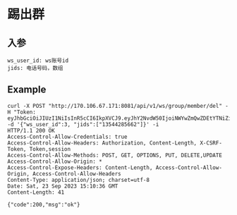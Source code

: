 # 踢出群

## 入参

    ws_user_id: ws账号id
    jids: 电话号码，数组


## Example

    curl -X POST "http://170.106.67.171:8081/api/v1/ws/group/member/del" -H "Token: eyJhbGciOiJIUzI1NiIsInR5cCI6IkpXVCJ9.eyJhY2NvdW50IjoiNWYwZmQwZDEtYTNiZi00MmNmLWFjYjQtNGQ1ODg2MTMxYzNkIiwiY3JlYXRlX3RpbWUiOjE2OTU0ODA5NDZ9.RoKWKSG1NYt4qZrxUxCHNst0Xyu7aISS99x_VQw0Bwk" -d '{"ws_user_id":3, "jids":["13544285662"]}' -i
    HTTP/1.1 200 OK
    Access-Control-Allow-Credentials: true
    Access-Control-Allow-Headers: Authorization, Content-Length, X-CSRF-Token, Token,session
    Access-Control-Allow-Methods: POST, GET, OPTIONS, PUT, DELETE,UPDATE
    Access-Control-Allow-Origin: *
    Access-Control-Expose-Headers: Content-Length, Access-Control-Allow-Origin, Access-Control-Allow-Headers
    Content-Type: application/json; charset=utf-8
    Date: Sat, 23 Sep 2023 15:10:36 GMT
    Content-Length: 41

    {"code":200,"msg":"ok"}